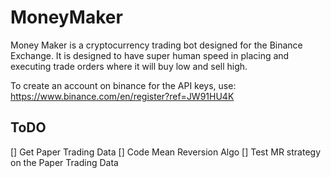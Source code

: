 # MoneyMaker

Money Maker is a cryptocurrency trading bot designed for the Binance Exchange. It is designed to have super human speed in placing and executing trade orders where it will buy low and sell high.


To create an account on binance for the API keys, use: https://www.binance.com/en/register?ref=JW91HU4K 


## ToDO
[] Get Paper Trading Data
[] Code Mean Reversion Algo
[] Test MR strategy on the Paper Trading Data
